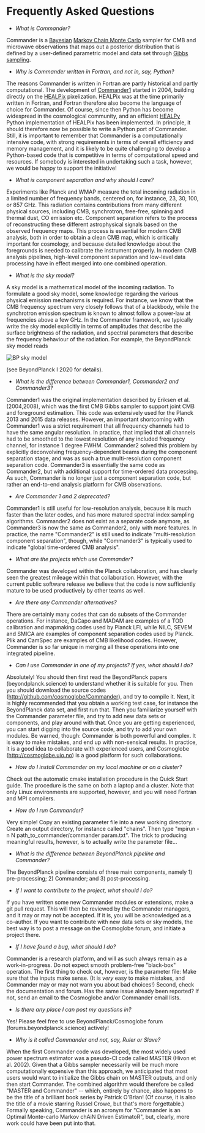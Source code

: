 # Frequently Asked Questions

- *What is Commander?*

Commander is a [Bayesian](https://en.wikipedia.org/wiki/Bayesian_inference) [Markov Chain Monte Carlo](https://en.wikipedia.org/wiki/Markov_chain_Monte_Carlo) sampler for CMB and microwave observations that maps out a posterior distribution that is defined by a user-defined parametric model and data set through [Gibbs sampling](https://en.wikipedia.org/wiki/Gibbs_sampling).

- *Why is Commander written in Fortran, and not in, say, Python?*

The reasons Commander is written in Fortran are partly historical and partly computational. The development of [Commander1](https://arxiv.org/abs/astro-ph/0407028) started in 2004, building directly on the [HEALPix](http://healpix.jpl.nasa.gov) pixelization. HEALPix was at the time primarily written in Fortran, and Fortran therefore also become the language of choice for Commander. Of course, since then Python has become widespread in the cosmological community, and an efficient [HEALPy](https://github.com/healpy/) Python implementation of HEALPix has been implemented. In principle, it should therefore now be possible to write a Python port of Commander. Still, it is important to remember that Commander is a computationally intensive code, with strong requirements in terms of overall efficiency and memory management, and it is likely to be quite challenging to develop a Python-based code that is competitive in terms of computational speed and resources. If somebody is interested in undertaking such a task, however, we would be happy to support the initiative!

- *What is component separation and why should I care?*

Experiments like Planck and WMAP measure the total incoming radiation in a limited number of frequency bands, centered on, for instance, 23, 30, 100, or 857 GHz. This radiation contains contributions from many different physical sources, including CMB, synchrotron, free-free, spinning and thermal dust, CO emission etc. Component separation refers to the process of reconstructing these different astrophysical signals based on the observed frequency maps. This process is essential for modern CMB analysis, both in order to obtain a clean CMB map, which is critically important for cosmology, and because detailed knowledge about the foregrounds is needed to calibrate the instrument properly. In modern CMB analysis pipelines, high-level component separation and low-level data processing have in effect merged into one combined operation.  

- *What is the sky model?*

A sky model is a mathematical model of the incoming radiation. To formulate a good sky model, some knowledge regarding the various physical emission mechanisms is required. For instance, we know that the CMB frequency spectrum very closely follows that of a blackbody, while the synchrotron emission spectrum is known to almost follow a power-law at frequencies above a few GHz. In the Commander framework, we typically write the sky model explicitly in terms of amplitudes that describe the surface brightness of the radiation, and spectral parameters that describe the frequency behaviour of the radiation. For example, the BeyondPlanck sky model reads

![BP sky model](BP_skymodel.png ':size=350px')

(see BeyondPlanck I 2020 for details).

- *What is the difference between Commander1, Commander2 and Commander3?*

Commander1 was the original implementation described by Eriksen et al. (2004,2008), which was the first CMB Gibbs sampler to support joint CMB and foreground estimation. This code was extensively used for the Planck 2013 and 2015 data releases. However, an important shortcoming with Commander1 was a strict requirement that all frequency channels had to have the same angular resolution. In practice, that implied that all channels had to be smoothed to the lowest resolution of any included frequency channel, for instance 1 degree FWHM. Commander2 solved this problem by explicitly deconvolving frequency-dependent beams during the component separation stage, and was as such a true multi-resolution component separation code. Commander3 is essentially the same code as Commander2, but with additional support for time-ordered data processing. As such, Commander is no longer just a component separation code, but rather an end-to-end analysis platform for CMB observations.

- *Are Commander 1 and 2 deprecated?*

Commander1 is still useful for low-resolution analysis, because it is much faster than the later codes, and has more matured spectral index sampling algorithms. Commander2 does not exist as a separate code anymore, as Commander3 is now the same as Commander2, only with more features. In practice, the name "Commander2" is still used to indicate "multi-resolution component separation", though, while "Commander3" is typically used to indicate "global time-ordered CMB analysis".

- *What are the projects which use Commander?*

Commander was developed within the Planck collaboration, and has clearly seen the greatest mileage within that collaboration. However, with the current public software release we believe that the code is now sufficiently mature to be used productively by other teams as well.

- *Are there any Commander alternatives?*

There are certainly many codes that can do subsets of the Commander operations. For instance, DaCapo and MADAM are examples of a TOD calibration and mapmaking codes used by Planck LFI, while NILC, SEVEM and SMICA are examples of component separation codes used by Planck. Plik and CamSpec are examples of CMB likelihood codes. However, Commander is so far unique in merging all these operations into one integrated pipeline.

- *Can I use Commander in one of my projects? If yes, what should I do?*

Absolutely! You should then first read the BeyondPlanck papers (beyondplanck.science) to understand whether it is suitable for you. Then you should download the source codes (http://github.com/cosmoglobe/Commander), and try to compile it. Next, it is highly recommended that you obtain a working test case, for instance the BeyondPlanck data set, and first run that. Then you familiarize yourself with the Commander parameter file, and try to add new data sets or components, and play around with that. Once you are getting experienced, you can start digging into the source code, and try to add your own modules. Be warned, though: Commander is both powerful and complex. It is easy to make mistakes, and end up with non-sensical results. In practice, it is a good idea to collaborate with experienced users, and Cosmoglobe (http://cosmoglobe.uio.no) is a good platform for such collaborations.

- *How do I install Commander on my local machine or on a cluster?*

Check out the automatic cmake installation procedure in the Quick Start guide. The procedure is the same on both a laptop and a cluster. Note that only Linux environments are supported, however, and you will need Fortran and MPI compilers.

- *How do I run Commander?*

Very simple! Copy an existing parameter file into a new working directory. Create an output directory, for instance called "chains". Then type "mpirun -n N path_to_commander/commander param.txt". The trick to producing meaningful results, however, is to actually write the parameter file...  

- *What is the difference between BeyondPlanck pipeline and Commander?*

The BeyondPlanck pipeline consists of three main components, namely 1) pre-processing; 2) Commander; and 3) post-processing.

- *If I want to contribute to the project, what should I do?*

If you have written some new Commander modules or extensions, make a git pull request. This will then be reviewed by the Commander managers, and it may or may not be accepted. If it is, you will be acknowledged as a co-author. If you want to contribute with new data sets or sky models, the best way is to post a message on the Cosmoglobe forum, and initiate a project there.

- *If I have found a bug, what should I do?*

Commander is a research platform, and will as such always remain as a work-in-progress. Do not expect smooth problem-free "black-box" operation. The first thing to check out, however, is the parameter file: Make sure that the inputs make sense. (It is *very* easy to make mistakes, and Commander may or may not warn you about bad choices!) Second, check the documentation and forum. Has the same issue already been reported? If not, send an email to the Cosmoglobe and/or Commander email lists.

- *Is there any place I can post my questions in?*

Yes! Please feel free to use BeyondPlanck/Cosmoglobe forum (forums.beyondplanck.science) actively!

- *Why is it called Commander and not, say, Ruler or Slave?*

When the first Commander code was developed, the most widely used power spectrum estimator was a pseudo-Cl code called MASTER (Hivon et al. 2002). Given that a Gibbs sampler necessarily will be much more computationally expensive than this approach, we anticipated that most users would want to initialize the Gibbs chain on MASTER outputs, and only then start Commander. The combined algorithm would therefore be called "MASTER and Commander" -- which, entirely by chance, also happens to be the title of a brilliant book series by Patrick O'Brian! (Of course, it is also the title of a movie starring Russel Crowe, but that's more forgettable.) Formally speaking, Commander is an acronym for "Commander is an Optimal Monte-carlo Markov chAiN Driven EstimatoR", but, clearly, more work could have been put into that.  
